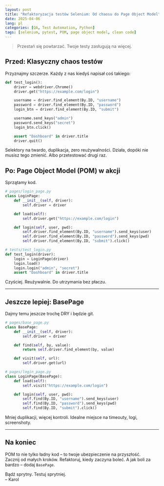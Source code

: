 ```yaml
---
layout: post
title: "Refaktoryzacja testów Selenium: Od chaosu do Page Object Model"
date: 2025-04-06
lang: pl
categories: [QA, Test Automation, Python]
tags: [selenium, pytest, POM, page object model, clean code]
---
```


> Przestań się powtarzać. Twoje testy zasługują na więcej.

## Przed: Klasyczny chaos testów

Przyznajmy szczerze. Każdy z nas kiedyś napisał coś takiego:

```python
def test_login():
    driver = webdriver.Chrome()
    driver.get("https://example.com/login")

    username = driver.find_element(By.ID, "username")
    password = driver.find_element(By.ID, "password")
    login_btn = driver.find_element(By.ID, "submit")

    username.send_keys("admin")
    password.send_keys("secret")
    login_btn.click()

    assert "Dashboard" in driver.title
    driver.quit()
```

Selektory na twardo, duplikacja, zero reużywalności. Działa, dopóki nie musisz tego zmienić. Albo przetestować drugi raz.

## Po: Page Object Model (POM) w akcji

Sprzątamy kod.

```python
# pages/login_page.py
class LoginPage:
    def __init__(self, driver):
        self.driver = driver

    def load(self):
        self.driver.get("https://example.com/login")

    def login(self, user, pwd):
        self.driver.find_element(By.ID, "username").send_keys(user)
        self.driver.find_element(By.ID, "password").send_keys(pwd)
        self.driver.find_element(By.ID, "submit").click()
```

```python
# tests/test_login.py
def test_login(driver):
    login = LoginPage(driver)
    login.load()
    login.login("admin", "secret")
    assert "Dashboard" in driver.title
```

Czyściej. Reużywalnie. Do utrzymania bez płaczu.

---

## Jeszcze lepiej: BasePage

Dajmy temu jeszcze trochę DRY i będzie git.

```python
# pages/base_page.py
class BasePage:
    def __init__(self, driver):
        self.driver = driver

    def find(self, by, value):
        return self.driver.find_element(by, value)

    def visit(self, url):
        self.driver.get(url)
```

```python
# pages/login_page.py
class LoginPage(BasePage):
    def load(self):
        self.visit("https://example.com/login")

    def login(self, user, pwd):
        self.find(By.ID, "username").send_keys(user)
        self.find(By.ID, "password").send_keys(pwd)
        self.find(By.ID, "submit").click()
```

Mniej duplikacji, więcej kontroli. Idealne miejsce na timeouty, logi, screenshoty.

---

## Na koniec

POM to nie tylko ładny kod – to twoje ubezpieczenie na przyszłość.  
Zacznij od małych kroków. Refaktoruj, kiedy zaczyna boleć. A jak boli za bardzo – dodaj `BasePage`.

Bądź sprytny. Testuj sprytniej.  
– Karol
